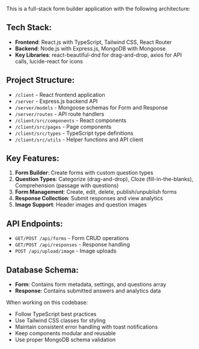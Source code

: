 <!-- Use this file to provide workspace-specific custom instructions to Copilot. For more details, visit https://code.visualstudio.com/docs/copilot/copilot-customization#_use-a-githubcopilotinstructionsmd-file -->

This is a full-stack form builder application with the following architecture:

## Tech Stack:
- **Frontend**: React.js with TypeScript, Tailwind CSS, React Router
- **Backend**: Node.js with Express.js, MongoDB with Mongoose
- **Key Libraries**: react-beautiful-dnd for drag-and-drop, axios for API calls, lucide-react for icons

## Project Structure:
- `/client` - React frontend application
- `/server` - Express.js backend API
- `/server/models` - Mongoose schemas for Form and Response
- `/server/routes` - API route handlers
- `/client/src/components` - React components
- `/client/src/pages` - Page components
- `/client/src/types` - TypeScript type definitions
- `/client/src/utils` - Helper functions and API client

## Key Features:
1. **Form Builder**: Create forms with custom question types
2. **Question Types**: Categorize (drag-and-drop), Cloze (fill-in-the-blanks), Comprehension (passage with questions)
3. **Form Management**: Create, edit, delete, publish/unpublish forms
4. **Response Collection**: Submit responses and view analytics
5. **Image Support**: Header images and question images

## API Endpoints:
- `GET/POST /api/forms` - Form CRUD operations
- `GET/POST /api/responses` - Response handling
- `POST /api/upload/image` - Image uploads

## Database Schema:
- **Form**: Contains form metadata, settings, and questions array
- **Response**: Contains submitted answers and analytics data

When working on this codebase:
- Follow TypeScript best practices
- Use Tailwind CSS classes for styling
- Maintain consistent error handling with toast notifications
- Keep components modular and reusable
- Use proper MongoDB schema validation
